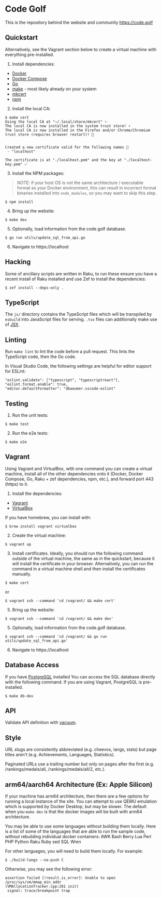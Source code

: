 # Code Golf

This is the repository behind the website and community https://code.golf

## Quickstart

Alternatively, see the Vagrant section below to create a virtual machine with everything pre-installed.

1. Install dependencies:
* [Docker](https://docs.docker.com/engine/install/)
* [Docker Compose](https://docs.docker.com/compose/install/)
* [Go](https://golang.org/doc/install)
* [make](https://www.gnu.org/software/make/) - most likely already on your system
* [mkcert](https://github.com/FiloSottile/mkcert#installation)
* [npm](https://www.npmjs.com/get-npm)

2. Install the local CA:
```
$ make cert
Using the local CA at "~/.local/share/mkcert" ✨
The local CA is now installed in the system trust store! ⚡️
The local CA is now installed in the Firefox and/or Chrome/Chromium trust store (requires browser restart)! 🦊


Created a new certificate valid for the following names 📜
 - "localhost"

The certificate is at "./localhost.pem" and the key at "./localhost-key.pem" ✅
```

3. Install the NPM packages:

> *NOTE*: if your host OS is not the same architecture / executable format as
> your Docker environment, this can result in incorrect format binaries installed
> into `node_modules`, so you may want to skip this step.

```
$ npm install
```

4. Bring up the website:
```
$ make dev
```

5. Optionally, load information from the code.golf database.
```
$ go run utils/update_sql_from_api.go
```

6. Navigate to https://localhost

## Hacking

Some of ancillary scripts are written in Raku, to run these ensure you have a
recent install of Raku installed and use Zef to install the dependencies:
```
$ zef install --deps-only .
```

## TypeScript

The `js/` directory contains the TypeScript files which will be transpiled by
`esbuild` into JavaScript files for serving. `.tsx` files can additionally
make use of [JSX](https://www.typescriptlang.org/docs/handbook/jsx.html).

## Linting

Run `make lint` to lint the code before a pull request. This lints the TypeScript code, then the Go code.

In Visual Studio Code, the following settings are helpful for editor support for ESLint:

```
"eslint.validate": ["typescript", "typescriptreact"],
"eslint.format.enable": true,
"editor.defaultFormatter": "dbaeumer.vscode-eslint"
```

## Testing

1. Run the unit tests:
```
$ make test
```

2. Run the e2e tests:
```
$ make e2e
```

## Vagrant

Using Vagrant and VirtualBox, with one command you can create a virtual machine, install all of the other dependencies onto it (Docker, Docker Compose, Go, Raku + zef dependencies, npm, etc.), and forward port 443 (https) to it.

1. Install the dependencies:
* [Vagrant](https://www.vagrantup.com/downloads)
* [VirtualBox](https://www.virtualbox.org/)

If you have homebrew, you can install with:
```
$ brew install vagrant virtualbox
```

2. Create the virtual machine:
```
$ vagrant up
```

3. Install certificates. Ideally, you should run the following command outside of the virtual machine, the same as in the quickstart, because it will install the certificate in your browser. Alternatively, you can run the command in a virtual machine shell and then install the certificates manually.
```
$ make cert
```
or
```
$ vagrant ssh --command 'cd /vagrant/ && make cert'
```

5. Bring up the website:
```
$ vagrant ssh --command 'cd /vagrant/ && make dev'
```

5. Optionally, load information from the code.golf database.
```
$ vagrant ssh --command 'cd /vagrant/ && go run utils/update_sql_from_api.go'
```

6. Navigate to https://localhost

## Database Access

If you have [PostgreSQL](https://www.postgresql.org/download/) installed You can access the SQL database directly with the following command. If you are using Vagrant, PostgreSQL is pre-installed.
```
$ make db-dev
```

## API

Validate API definition with [vacuum](https://api.quobix.com/report?url=https://code.golf/api).

## Style

URL slugs are consistently abbreviated (e.g. cheevos, langs, stats) but page
titles aren't (e.g. Achievements, Languages, Statistics).

Paginated URLs use a trailing number but only on pages after the first (e.g.
/rankings/medals/all, /rankings/medals/all/2, etc.).

## arm64/aarch64 Architecture (Ex: Apple Silicon)

If your machine has arm64 architecture, then there are a few options for running a local instance of the site.
You can attempt to use QEMU emulation which is supported by Docker Desktop, but may be slower.
The default when you `make dev` is that the docker images will be built with arm64 architecture.

You may be able to use some languages without building them locally.
Here is a list of some of the languages that are able to run the sample code, without rebuilding individual docker containers:
AWK
Bash
Berry
Lua
Perl
PHP
Python
Raku
Ruby
sed
SQL
Wren

For other languages, you will need to build them locally. For example:
```
$ ./build-langs --no-push C
```

Otherwise, you may see the following error:
```
assertion failed [!result.is_error]: Unable to open /proc/sys/vm/mmap_min_addr
(VMAllocationTracker.cpp:281 init)
 signal: trace/breakpoint trap
 ```
